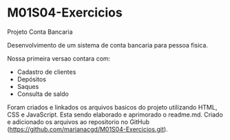 # M01S04-Exercicios

Projeto Conta Bancaria

Desenvolvimento de um sistema de conta bancaria para pessoa fisica.

Nossa primeira versao contara com:

- Cadastro de clientes
- Depósitos
- Saques
- Consulta de saldo

Foram criados e linkados os arquivos basicos do projeto utilizando HTML, CSS e JavaScript.
Esta sendo elaborado e aprimorado o readme.md.
Criado e adicionado os arquivos ao repositorio no GitHub (https://github.com/marianacgd/M01S04-Exercicios.git).

